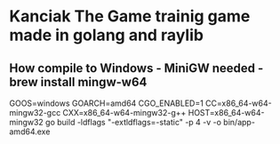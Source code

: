 # Kanciak The Game trainig game made in golang and raylib

## How compile to Windows - MiniGW needed - brew install mingw-w64


GOOS=windows GOARCH=amd64 CGO_ENABLED=1 CC=x86_64-w64-mingw32-gcc CXX=x86_64-w64-mingw32-g++ HOST=x86_64-w64-mingw32 go build -ldflags "-extldflags=-static" -p 4 -v -o bin/app-amd64.exe